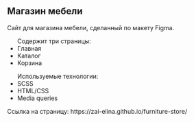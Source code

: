 ## Магазин мебели
Сайт для магазина мебели, сделанный по макету Figma. 
<ul>Содержит три страницы: <li>Главная</li> <li>Каталог</li> <li>Корзина</li></ul> 
<ul>Используемые технологии: <li>SCSS</li> <li>HTML/CSS</li><li>Media queries</li></ul> 
Ссылка на страницу:
https://zai-elina.github.io/furniture-store/
